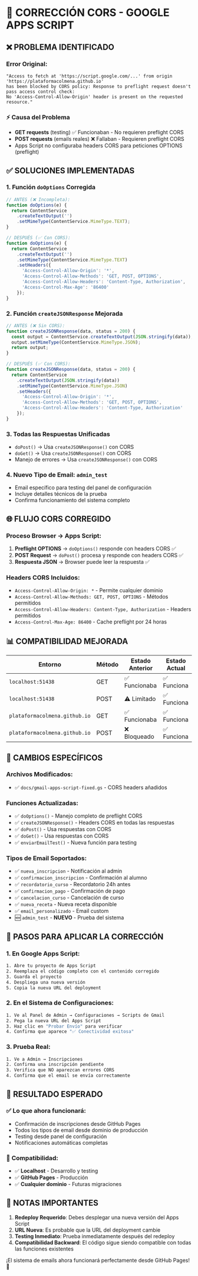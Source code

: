 # 🔧 CORRECCIÓN CORS - GOOGLE APPS SCRIPT

## ❌ **PROBLEMA IDENTIFICADO**

### Error Original:
```
"Access to fetch at 'https://script.google.com/...' from origin 'https://plataformacolmena.github.io' 
has been blocked by CORS policy: Response to preflight request doesn't pass access control check: 
No 'Access-Control-Allow-Origin' header is present on the requested resource."
```

### ⚡ **Causa del Problema**
- **GET requests** (testing) ✅ Funcionaban - No requieren preflight CORS
- **POST requests** (emails reales) ❌ Fallaban - Requieren preflight CORS
- Apps Script no configuraba headers CORS para peticiones OPTIONS (preflight)

## ✅ **SOLUCIONES IMPLEMENTADAS**

### 1. **Función `doOptions` Corregida**
```javascript
// ANTES (❌ Incompleta):
function doOptions(e) {
  return ContentService
    .createTextOutput('')
    .setMimeType(ContentService.MimeType.TEXT);
}

// DESPUÉS (✅ Con CORS):
function doOptions(e) {
  return ContentService
    .createTextOutput('')
    .setMimeType(ContentService.MimeType.TEXT)
    .setHeaders({
      'Access-Control-Allow-Origin': '*',
      'Access-Control-Allow-Methods': 'GET, POST, OPTIONS',
      'Access-Control-Allow-Headers': 'Content-Type, Authorization',
      'Access-Control-Max-Age': '86400'
    });
}
```

### 2. **Función `createJSONResponse` Mejorada**
```javascript
// ANTES (❌ Sin CORS):
function createJSONResponse(data, status = 200) {
  const output = ContentService.createTextOutput(JSON.stringify(data));
  output.setMimeType(ContentService.MimeType.JSON);
  return output;
}

// DESPUÉS (✅ Con CORS):
function createJSONResponse(data, status = 200) {
  return ContentService
    .createTextOutput(JSON.stringify(data))
    .setMimeType(ContentService.MimeType.JSON)
    .setHeaders({
      'Access-Control-Allow-Origin': '*',
      'Access-Control-Allow-Methods': 'GET, POST, OPTIONS',
      'Access-Control-Allow-Headers': 'Content-Type, Authorization'
    });
}
```

### 3. **Todas las Respuestas Unificadas**
- `doPost()` → Usa `createJSONResponse()` con CORS
- `doGet()` → Usa `createJSONResponse()` con CORS  
- Manejo de errores → Usa `createJSONResponse()` con CORS

### 4. **Nuevo Tipo de Email: `admin_test`**
- Email específico para testing del panel de configuración
- Incluye detalles técnicos de la prueba
- Confirma funcionamiento del sistema completo

## 🌐 **FLUJO CORS CORREGIDO**

### Proceso Browser → Apps Script:
1. **Preflight OPTIONS** → `doOptions()` responde con headers CORS ✅
2. **POST Request** → `doPost()` procesa y responde con headers CORS ✅
3. **Respuesta JSON** → Browser puede leer la respuesta ✅

### Headers CORS Incluidos:
- `Access-Control-Allow-Origin: *` - Permite cualquier dominio
- `Access-Control-Allow-Methods: GET, POST, OPTIONS` - Métodos permitidos
- `Access-Control-Allow-Headers: Content-Type, Authorization` - Headers permitidos
- `Access-Control-Max-Age: 86400` - Cache preflight por 24 horas

## 📊 **COMPATIBILIDAD MEJORADA**

| Entorno | Método | Estado Anterior | Estado Actual |
|---------|--------|----------------|---------------|
| `localhost:51438` | GET | ✅ Funcionaba | ✅ Funciona |
| `localhost:51438` | POST | ⚠️ Limitado | ✅ Funciona |
| `plataformacolmena.github.io` | GET | ✅ Funcionaba | ✅ Funciona |
| `plataformacolmena.github.io` | POST | ❌ Bloqueado | ✅ Funciona |

## 🔧 **CAMBIOS ESPECÍFICOS**

### Archivos Modificados:
- ✅ `docs/gmail-apps-script-fixed.gs` - CORS headers añadidos

### Funciones Actualizadas:
- ✅ `doOptions()` - Manejo completo de preflight CORS
- ✅ `createJSONResponse()` - Headers CORS en todas las respuestas
- ✅ `doPost()` - Usa respuestas con CORS
- ✅ `doGet()` - Usa respuestas con CORS
- ✅ `enviarEmailTest()` - Nueva función para testing

### Tipos de Email Soportados:
- ✅ `nueva_inscripcion` - Notificación al admin
- ✅ `confirmacion_inscripcion` - Confirmación al alumno
- ✅ `recordatorio_curso` - Recordatorio 24h antes
- ✅ `confirmacion_pago` - Confirmación de pago
- ✅ `cancelacion_curso` - Cancelación de curso
- ✅ `nueva_receta` - Nueva receta disponible
- ✅ `email_personalizado` - Email custom
- 🆕 `admin_test` - **NUEVO** - Prueba del sistema

## 🚀 **PASOS PARA APLICAR LA CORRECCIÓN**

### 1. **En Google Apps Script:**
```bash
1. Abre tu proyecto de Apps Script
2. Reemplaza el código completo con el contenido corregido
3. Guarda el proyecto
4. Despliega una nueva versión
5. Copia la nueva URL del deployment
```

### 2. **En el Sistema de Configuraciones:**
```bash
1. Ve al Panel de Admin → Configuraciones → Scripts de Gmail
2. Pega la nueva URL del Apps Script
3. Haz clic en "Probar Envío" para verificar
4. Confirma que aparece "✅ Conectividad exitosa"
```

### 3. **Prueba Real:**
```bash
1. Ve a Admin → Inscripciones
2. Confirma una inscripción pendiente
3. Verifica que NO aparezcan errores CORS
4. Confirma que el email se envía correctamente
```

## 🎯 **RESULTADO ESPERADO**

### ✅ **Lo que ahora funcionará:**
- Confirmación de inscripciones desde GitHub Pages
- Todos los tipos de email desde dominio de producción
- Testing desde panel de configuración
- Notificaciones automáticas completas

### 🔧 **Compatibilidad:**
- ✅ **Localhost** - Desarrollo y testing
- ✅ **GitHub Pages** - Producción
- ✅ **Cualquier dominio** - Futuras migraciones

## 📝 **NOTAS IMPORTANTES**

1. **Redeploy Requerido**: Debes desplegar una nueva versión del Apps Script
2. **URL Nueva**: Es probable que la URL del deployment cambie
3. **Testing Inmediato**: Prueba inmediatamente después del redeploy
4. **Compatibilidad Backward**: El código sigue siendo compatible con todas las funciones existentes

¡El sistema de emails ahora funcionará perfectamente desde GitHub Pages! 🚀